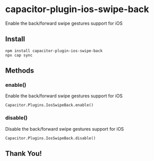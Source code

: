 # capacitor-plugin-ios-swipe-back

Enable the back/forward swipe gestures support for iOS

## Install

```
npm install capacitor-plugin-ios-swipe-back
npx cap sync
```

## Methods

### enable()

Enable the back/forward swipe gestures support for iOS

```
Capacitor.Plugins.IosSwipeBack.enable()
```

### disable()

Disable the back/forward swipe gestures support for iOS

```
Capacitor.Plugins.IosSwipeBack.disable()
```

## Thank You!